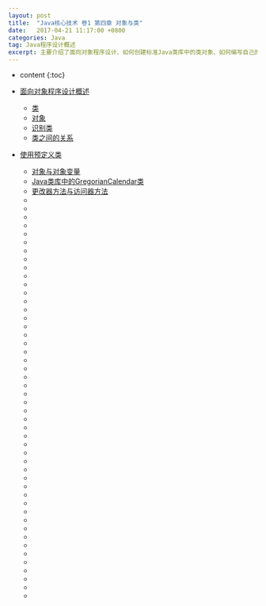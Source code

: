 ```yaml
---
layout: post
title:  "Java核心技术 卷1 第四章 对象与类"
date:   2017-04-21 11:17:00 +0800
categories: Java
tag: Java程序设计概述
excerpt: 主要介绍了面向对象程序设计、如何创建标准Java类库中的类对象、如何编写自己的类。
---
```


* content
{:toc}

* [面向对象程序设计概述]()
   * [类]()
   * [对象]()
   * [识别类]()
   * [类之间的关系]()
* [使用预定义类]()
   * [对象与对象变量]()
   * [Java类库中的GregorianCalendar类]()
   * [更改器方法与访问器方法]()
   * []()
   * []()
   * []()
   * []()
   * []()
   * []()
   * []()
   * []()
   * []()
   * []()
   * []()
   * []()
   * []()
   * []()
   * []()
   * []()
   * []()
   * []()
   * []()
   * []()
   * []()
   * []()
   * []()
   * []()
   * []()
   * []()
   * []()
   * []()
   * []()
   * []()
   * []()
   * []()
   * []()
   * []()
   * []()
   * []()
   * []()
   * []()
   * []()
   * []()
   * []()
   * []()
   * []()
   * []()
   * []()
   * []()
   * []()
   * []()
